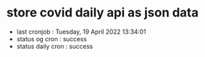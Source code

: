 # store covid daily api as json data

- last cronjob : Tuesday, 19 April 2022 13:34:01
- status og cron : success
- status daily cron : success
      
      